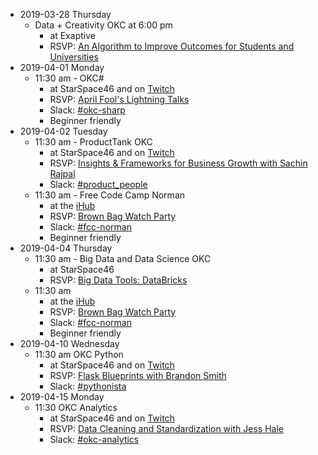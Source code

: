 * 2019-03-28 Thursday
  * Data + Creativity OKC at 6:00 pm
    * at Exaptive
    * RSVP: [An Algorithm to Improve Outcomes for Students and Universities](https://www.meetup.com/Data-Creativity-OKC/events/259146806/)
* 2019-04-01 Monday
  * 11:30 am - OKC#
    * at StarSpace46 and on [Twitch](https://twitch.tv/techlahoma)
    * RSVP: [April Fool's Lightning Talks](https://www.meetup.com/OKC-Sharp/events/257991505/)
    * Slack: [#okc-sharp](https://techlahoma.slack.com/messages/rails-okc-workshop/)
    * Beginner friendly
* 2019-04-02 Tuesday
  * 11:30 am - ProductTank OKC
    * at StarSpace46 and on [Twitch](https://twitch.tv/techlahoma)
    * RSVP: [Insights & Frameworks for Business Growth with Sachin Rajpal](https://www.meetup.com/ProductTank-OKC/events/259959423/)
    * Slack: [#product_people](https://techlahoma.slack.com/messages/product_people/)
  * 11:30 am - Free Code Camp Norman
    * at the [iHub](http://www.ou.edu/innovationhub)
    * RSVP: [Brown Bag Watch Party](https://www.meetup.com/FreeCodeCamp-Norman/events/rdhhsqyzgbdb/)
    * Slack: [#fcc-norman](https://techlahoma.slack.com/messages/fcc-norman/)
    * Beginner friendly
* 2019-04-04 Thursday
  * 11:30 am - Big Data and Data Science OKC
    * at StarSpace46
    * RSVP: [Big Data Tools: DataBricks](https://www.meetup.com/Big-Data-in-Oklahoma-City/events/258171327/)
  * 11:30 am
    * at the [iHub](http://www.ou.edu/innovationhub)
    * RSVP: [Brown Bag Watch Party](https://www.meetup.com/FreeCodeCamp-Norman/events/rdhhsqyzgbgb/)
    * Slack: [#fcc-norman](https://techlahoma.slack.com/messages/fcc-norman/)
    * Beginner friendly
* 2019-04-10	Wednesday
  * 11:30 am OKC Python
    * at StarSpace46 and on [Twitch](https://twitch.tv/techlahoma)
    * RSVP: [Flask Blueprints with Brandon Smith](https://www.meetup.com/okcpython/events/vtdhfpyzgbnb/)
    * Slack: [#pythonista](https://techlahoma.slack.com/messages/pythonista/)
* 2019-04-15 Monday
  * 11:30 OKC Analytics
    * at StarSpace46 and on [Twitch](https://twitch.tv/techlahoma)
    * RSVP: [Data Cleaning and Standardization with Jess Hale](https://www.meetup.com/OKC-Analytics/events/259068020/)
    * Slack: [#okc-analytics](https://techlahoma.slack.com/messages/okc-analytics/)
